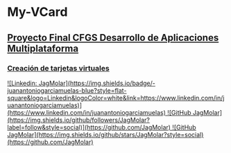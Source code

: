 # My-VCard
## <u>Proyecto Final CFGS Desarrollo de Aplicaciones Multiplataforma<u> ##
### Creación de tarjetas virtuales ###
<p></p>
![Linkedin: JagMolar](https://img.shields.io/badge/-juanantoniogarciamuelas-blue?style=flat-square&logo=Linkedin&logoColor=white&link=https://www.linkedin.com/in/juanantoniogarciamuelas)](https://www.linkedin.com/in/juanantoniogarciamuelas)
![GitHub JagMolar](https://img.shields.io/github/followers/JagMolar?label=follow&style=social)](https://github.com/JagMolar)
![GitHub JagMolar](https://img.shields.io/github/stars/JagMolar?style=social)(https://github.com/JagMolar) 

